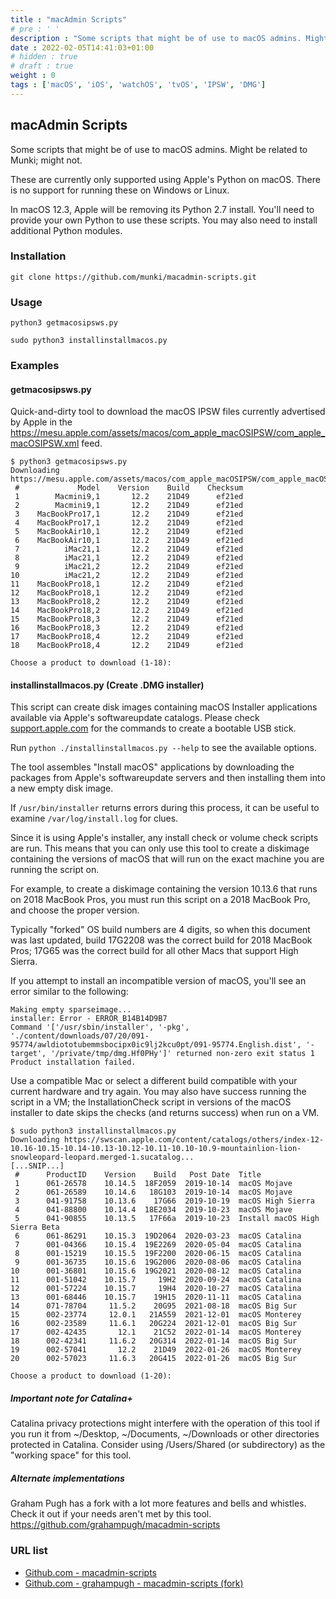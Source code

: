 ```yaml
---
title : "macAdmin Scripts"
# pre : ' '
description : "Some scripts that might be of use to macOS admins. Might be related to Munki; might not."
date : 2022-02-05T14:41:03+01:00
# hidden : true
# draft : true
weight : 0
tags : ['macOS', 'iOS', 'watchOS', 'tvOS', 'IPSW', 'DMG']
---
```


## macAdmin Scripts

Some scripts that might be of use to macOS admins. Might be related to Munki;
might not.

These are currently only supported using Apple's Python on macOS. There is no support for running these on Windows or Linux.

In macOS 12.3, Apple will be removing its Python 2.7 install. You'll need to provide your own Python to use these scripts. You may also need to install additional Python modules.

### Installation

```plain
git clone https://github.com/munki/macadmin-scripts.git
```

### Usage

```plain
python3 getmacosipsws.py
```

```plain
sudo python3 installinstallmacos.py
```

### Examples

#### getmacosipsws.py

Quick-and-dirty tool to download the macOS IPSW files currently advertised by Apple in the <https://mesu.apple.com/assets/macos/com_apple_macOSIPSW/com_apple_macOSIPSW.xml> feed.

```plain
$ python3 getmacosipsws.py                                                                                                          
Downloading https://mesu.apple.com/assets/macos/com_apple_macOSIPSW/com_apple_macOSIPSW.xml...
 #             Model    Version    Build    Checksum
 1        Macmini9,1       12.2    21D49      ef21ed
 2        Macmini9,1       12.2    21D49      ef21ed
 3    MacBookPro17,1       12.2    21D49      ef21ed
 4    MacBookPro17,1       12.2    21D49      ef21ed
 5    MacBookAir10,1       12.2    21D49      ef21ed
 6    MacBookAir10,1       12.2    21D49      ef21ed
 7          iMac21,1       12.2    21D49      ef21ed
 8          iMac21,1       12.2    21D49      ef21ed
 9          iMac21,2       12.2    21D49      ef21ed
10          iMac21,2       12.2    21D49      ef21ed
11    MacBookPro18,1       12.2    21D49      ef21ed
12    MacBookPro18,1       12.2    21D49      ef21ed
13    MacBookPro18,2       12.2    21D49      ef21ed
14    MacBookPro18,2       12.2    21D49      ef21ed
15    MacBookPro18,3       12.2    21D49      ef21ed
16    MacBookPro18,3       12.2    21D49      ef21ed
17    MacBookPro18,4       12.2    21D49      ef21ed
18    MacBookPro18,4       12.2    21D49      ef21ed

Choose a product to download (1-18): 
```

#### installinstallmacos.py (Create .DMG installer)

This script can create disk images containing macOS Installer applications available via Apple's softwareupdate catalogs. Please check [support.apple.com](https://support.apple.com/en-us/HT201372) for the commands to create a bootable USB stick.

Run `python ./installinstallmacos.py --help` to see the available options.

The tool assembles "Install macOS" applications by downloading the packages from Apple's softwareupdate servers and then installing them into a new empty disk image.

If `/usr/bin/installer` returns errors during this process, it can be useful to examine `/var/log/install.log` for clues.

Since it is using Apple's installer, any install check or volume check scripts are run. This means that you can only use this tool to create a diskimage containing the versions of macOS that will run on the exact machine you are running the script on.

For example, to create a diskimage containing the version 10.13.6 that runs on 2018 MacBook Pros, you must run this script on a 2018 MacBook Pro, and choose the proper version.

Typically "forked" OS build numbers are 4 digits, so when this document was last updated, build 17G2208 was the correct build for 2018 MacBook Pros; 17G65 was the correct build for all other Macs that support High Sierra.

If you attempt to install an incompatible version of macOS, you'll see an error similar to the following:

```plain
Making empty sparseimage...
installer: Error - ERROR_B14B14D9B7
Command '['/usr/sbin/installer', '-pkg', './content/downloads/07/20/091-95774/awldiototubemmsbocipx0ic9lj2kcu0pt/091-95774.English.dist', '-target', '/private/tmp/dmg.Hf0PHy']' returned non-zero exit status 1
Product installation failed.
```

Use a compatible Mac or select a different build compatible with your current hardware and try again. You may also have success running the script in a VM; the InstallationCheck script in versions of the macOS installer to date skips the checks (and returns success) when run on a VM.

```plain
$ sudo python3 installinstallmacos.py
Downloading https://swscan.apple.com/content/catalogs/others/index-12-10.16-10.15-10.14-10.13-10.12-10.11-10.10-10.9-mountainlion-lion-snowleopard-leopard.merged-1.sucatalog...
[...SNIP...]
 #      ProductID    Version    Build   Post Date  Title
 1      061-26578    10.14.5  18F2059  2019-10-14  macOS Mojave
 2      061-26589    10.14.6   18G103  2019-10-14  macOS Mojave
 3      041-91758    10.13.6    17G66  2019-10-19  macOS High Sierra
 4      041-88800    10.14.4  18E2034  2019-10-23  macOS Mojave
 5      041-90855    10.13.5   17F66a  2019-10-23  Install macOS High Sierra Beta
 6      061-86291    10.15.3  19D2064  2020-03-23  macOS Catalina
 7      001-04366    10.15.4  19E2269  2020-05-04  macOS Catalina
 8      001-15219    10.15.5  19F2200  2020-06-15  macOS Catalina
 9      001-36735    10.15.6  19G2006  2020-08-06  macOS Catalina
10      001-36801    10.15.6  19G2021  2020-08-12  macOS Catalina
11      001-51042    10.15.7     19H2  2020-09-24  macOS Catalina
12      001-57224    10.15.7     19H4  2020-10-27  macOS Catalina
13      001-68446    10.15.7    19H15  2020-11-11  macOS Catalina
14      071-78704     11.5.2    20G95  2021-08-18  macOS Big Sur
15      002-23774     12.0.1   21A559  2021-12-01  macOS Monterey
16      002-23589     11.6.1   20G224  2021-12-01  macOS Big Sur
17      002-42435       12.1    21C52  2022-01-14  macOS Monterey
18      002-42341     11.6.2   20G314  2022-01-14  macOS Big Sur
19      002-57041       12.2    21D49  2022-01-26  macOS Monterey
20      002-57023     11.6.3   20G415  2022-01-26  macOS Big Sur

Choose a product to download (1-20):
```

##### Important note for Catalina+

Catalina privacy protections might interfere with the operation of this tool if you run it from ~/Desktop, ~/Documents, ~/Downloads or other directories protected in Catalina. Consider using /Users/Shared (or subdirectory) as the "working space" for this tool.

##### Alternate implementations

Graham Pugh has a fork with a lot more features and bells and whistles. Check it out if your needs aren't met by this tool.
<https://github.com/grahampugh/macadmin-scripts>

### URL list

* [Github.com - macadmin-scripts](https://github.com/munki/macadmin-scripts/)
* [Github.com - grahampugh - macadmin-scripts (fork)](https://github.com/grahampugh/macadmin-scripts)
